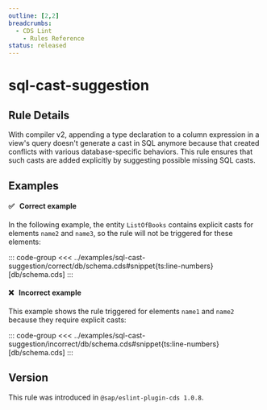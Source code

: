 ```yaml
---
outline: [2,2]
breadcrumbs:
  - CDS Lint
    - Rules Reference
status: released
---
```


<script setup>
  import PlaygroundBadge from '../components/PlaygroundBadge.vue'
</script>

# sql-cast-suggestion

## Rule Details

With compiler v2, appending a type declaration to a column expression in a view's query doesn't generate a cast in SQL anymore because that created conflicts with various database-specific behaviors. This rule ensures that such casts are added explicitly by suggesting possible missing SQL casts.

## Examples

#### ✅ &nbsp; Correct example

In the following example, the entity `ListOfBooks` contains explicit casts for elements `name2` and `name3`, so the rule will not be triggered for these elements:

::: code-group
<<< ../examples/sql-cast-suggestion/correct/db/schema.cds#snippet{ts:line-numbers} [db/schema.cds]
:::
<PlaygroundBadge
  name="sql-cast-suggestion"
  kind="correct"
  :rules="{'@sap/cds/sql-cast-suggestion': ['warn', 'show']}"
  :files="['db/schema.cds']"
/>

#### ❌ &nbsp; Incorrect example

This example shows the rule triggered for elements `name1` and `name2` because they require explicit casts:

::: code-group
<<< ../examples/sql-cast-suggestion/incorrect/db/schema.cds#snippet{ts:line-numbers} [db/schema.cds]
:::
<PlaygroundBadge
  name="sql-cast-suggestion"
  kind="incorrect"
  :rules="{'@sap/cds/sql-cast-suggestion': ['warn', 'show']}"
  :files="['db/schema.cds']"
/>

## Version
This rule was introduced in `@sap/eslint-plugin-cds 1.0.8`.